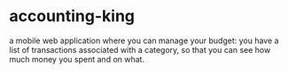 # accounting-king
a mobile web application where you can manage your budget: you have a list of transactions associated with a category, so that you can see how much money you spent and on what.
